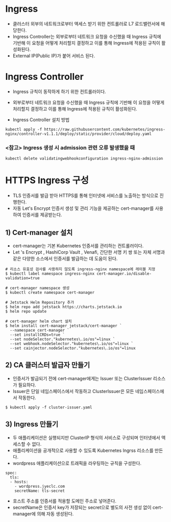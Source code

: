 # Ingress
* 클러스터 외부의 네트워크로부터 액세스 받기 위한 컨트롤러로 L7 로드밸런서에 해당한다.
* Ingress Controller는 외부로부터 네트워크 요청을 수신했을 때 Ingress 규칙에 기반해 이 요청을 어떻게 처리할지 결정하고 이를 통해 Ingress에 적용된 규칙이 활성화된다.
* External IP(Public IP)가 붙어 서비스 된다.

# Ingress Controller
* Ingress 규칙이 동작하게 하기 위한 컨트롤러이다.
* 외부로부터 네트워크 요청을 수신했을 때 Ingress 규칙에 기반해 이 요청을 어떻게 처리할지 결정하고 이를 통해 Ingress에 적용된 규칙이 활성화된다.

* Ingress Controller 설치 방법
```
kubectl apply -f https://raw.githubusercontent.com/kubernetes/ingress-nginx/controller-v1.1.1/deploy/static/provider/cloud/deploy.yaml
```

### <참고> Ingress 생성 시 admission 관련 오류 발생했을 때
```
kubectl delete validatingwebhookconfiguration ingress-nginx-admission
```

# HTTPS Ingress 구성
* TLS 인증서를 발급 받아 HTTPS를 통해 인터넷에 서비스를 노출하는 방식으로 진행한다.
* 자동 Let's Encrypt 인증서 생성 및 관리 기능을 제공하는 cert-manager를 사용하여 인증서를 제공받는다.

## 1) Cert-manager 설치
* cert-manager는 기본 Kubernetes 인증서를 관리하는 컨트롤러이다.
* Let 's Encrypt , HashiCorp Vault , Venafi, 간단한 서명 키 쌍 또는 자체 서명과 같은 다양한 소스에서 인증서를 발급하는 데 도움이 된다.
```
# 리소스 유효성 검사를 사용하지 않도록 ingress-nginx namespace에 레이블 지정
$ kubectl label namespace ingress-nginx cert-manager.io/disable-validation=true

# cert-manager namespace 생성
$ kubectl create namespace cert-manager

# Jetstack Helm Repository 추가
$ helm repo add jetstack https://charts.jetstack.io
$ helm repo update

# cert-manager helm chart 설치
$ helm install cert-manager jetstack/cert-manager `
  --namespace cert-manager `
  --set installCRDs=true `
  --set nodeSelector."kubernetes\.io/os"=linux `
  --set webhook.nodeSelector."kubernetes\.io/os"=linux `
  --set cainjector.nodeSelector."kubernetes\.io/os"=linux 
```

## 2) CA 클러스터 발급자 만들기
* 인증서가 발급되기 전에 cert-manager에게는 Issuer 또는 ClusterIssuer 리소스가 필요하다.
* Issuer은 단일 네임스페이스에서 작동하고 ClusterIssuer은 모든 네임스페이스에서 작동한다.
```
$ kubectl apply -f cluster-issuer.yaml
```

## 3) Ingress 만들기
* 두 애플리케이션은 실행되지만 ClusterIP 형식의 서비스로 구성되며 인터넷에서 액세스할 수 없다.
* 애플리케이션을 공개적으로 사용할 수 있도록  Kubernetes Ingrss 리소스를 만든다.
* wordpress 애플리케이션으로 트래픽을 라우팅하는 규칙을 구성한다.

```
spec:
  tls:
  - hosts: 
    - wordpress.jyeclc.com
    secretName: tls-secret
 ```
 * 호스트 주소를 인증서를 적용할 도메인 주소로 넣어준다.
 * secretName은 인증서 key가 저장되는 secret으로 별도의 사전 생성 없이 cert-manager에 의해 자동 생성된다.
